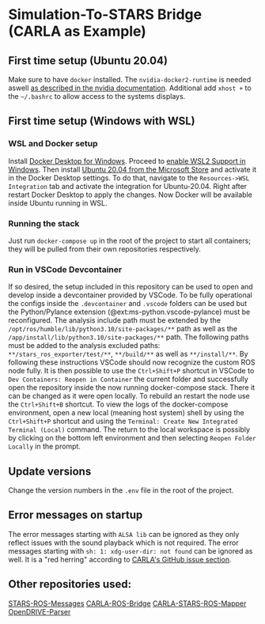 # Simulation-To-STARS Bridge (CARLA as Example)

## First time setup (Ubuntu 20.04)
Make sure to have `docker` installed. The `nvidia-docker2-runtime` is needed aswell [as described in the nvidia documentation](https://docs.nvidia.com/datacenter/cloud-native/container-toolkit/latest/install-guide.html).
Additional add `xhost +` to the `~/.bashrc` to allow access to the systems displays.

## First time setup (Windows with WSL)

### WSL and Docker setup
Install [Docker Desktop for Windows](https://www.docker.com/products/docker-desktop/). Proceed to [enable WSL2 Support in Windows](https://learn.microsoft.com/en-us/windows/wsl/install). Then install [Ubuntu 20.04 from the Microsoft Store](https://apps.microsoft.com/store/detail/9N6SVWS3RX71?hl=de-de&gl=DE&rtc=1) and activate it in the Docker Desktop settings. To do that, navigate to the `Resources->WSL Integration` tab and activate the integration for Ubuntu-20.04. Right after restart Docker Desktop to apply the changes. Now Docker will be available inside Ubuntu running in WSL.

### Running the stack
Just run `docker-compose up` in the root of the project to start all containers; they will be pulled from their own repositories respectively.

### Run in VSCode Devcontainer
If so desired, the setup included in this repository can be used to open and develop inside a devcontainer provided by VSCode.
To be fully operational the configs inside the `.devcontainer` and `.vscode` folders can be used but the Python/Pylance extension (@ext:ms-python.vscode-pylance) must be reconfigured. The analysis include path must be extended by the `/opt/ros/humble/lib/python3.10/site-packages/**` path as well as the `/app/install/lib/python3.10/site-packages/**` path. The following paths must be added to the analysis excluded paths: `**/stars_ros_exporter/test/**`, `**/build/**` as well as `**/install/**`.
By following these instructions VSCode should now recognize the custom ROS node fully. It is then possible to use the `Ctrl+Shift+P` shortcut in VSCode to `Dev Containers: Reopen in Container` the current folder and successfully open the repository inside the now running docker-compose stack. There it can be changed as it were open locally. To rebuild an restart the node use the `Ctrl+Shift+B` shortcut.
To view the logs of the docker-compose environment, open a new local (meaning host system) shell by using the `Ctrl+Shift+P` shortcut and using the `Terminal: Create New Integrated Terminal (Local)` command.
The return to the local workspace is possibly by clicking on the bottom left environment and then selecting `Reopen Folder Locally` in the prompt.

## Update versions
Change the version numbers in the `.env` file in the root of the project.

## Error messages on startup
The error messages starting with `ALSA lib` can be ignored as they only reflect issues with the sound playback which is not required.
The error messages starting with `sh: 1: xdg-user-dir: not found` can be ignored as well. It is a "red herring" according to [CARLA's GitHub issue section](https://github.com/carla-simulator/carla/issues/3514#issuecomment-875545929).

## Other repositories used:
[STARS-ROS-Messages](https://github.com/valentinrusche/stars-ros-messages)
[CARLA-ROS-Bridge](https://github.com/valentinrusche/ros-bridge)
[CARLA-STARS-ROS-Mapper](https://github.com/valentinrusche/stars-carla-ros-mapper)
[OpenDRIVE-Parser](https://github.com/valentinrusche/python-opendrive-parser)
